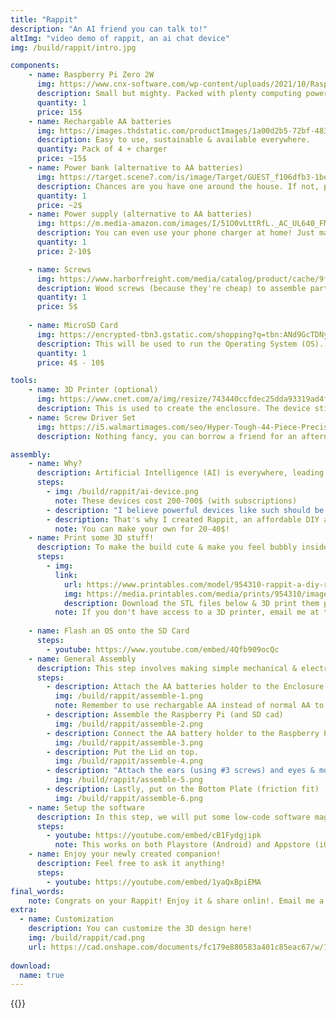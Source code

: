 ```yaml
---
title: "Rappit"
description: "An AI friend you can talk to!"
altImg: "video demo of rappit, an ai chat device"
img: /build/rappit/intro.jpg

components:
    - name: Raspberry Pi Zero 2W
      img: https://www.cnx-software.com/wp-content/uploads/2021/10/Raspberry-Pi-Zero-2-W-board.jpg
      description: Small but mighty. Packed with plenty computing power, this bad boy is the brain of the operation.
      quantity: 1
      price: 15$
    - name: Rechargable AA batteries
      img: https://images.thdstatic.com/productImages/1a00d2b5-72bf-4832-9717-216161fef9bc/svn/blacks-energizer-rechargeable-battery-chargers-chvcmwb-4-4f_600.jpg
      description: Easy to use, sustainable & available everywhere.
      quantity: Pack of 4 + charger
      price: ~15$
    - name: Power bank (alternative to AA batteries)
      img: https://target.scene7.com/is/image/Target/GUEST_f106dfb3-1be1-4049-8522-1a5bcae7b472?wid=1200&hei=1200&qlt=80&fmt=webp
      description: Chances are you have one around the house. If not, pretty cheap.
      quantity: 1
      price: ~2$
    - name: Power supply (alternative to AA batteries)
      img: https://m.media-amazon.com/images/I/51O0vLttRfL._AC_UL640_FMwebp_QL65_.jpg
      description: You can even use your phone charger at home! Just make sure it's 5V.
      quantity: 1
      price: 2-10$ 

    - name: Screws
      img: https://www.harborfreight.com/media/catalog/product/cache/9fc4a8332f9638515cd199dd0f9238da/i/m/image_20117.jpg
      description: Wood screws (because they're cheap) to assemble parts together. A pack will last you years worth of projects. You can use some random screws around the house instead.
      quantity: 1
      price: 5$ 
    
    - name: MicroSD Card
      img: https://encrypted-tbn3.gstatic.com/shopping?q=tbn:ANd9GcTDNynOlYVkNSW3YegssxM0PbGjAmF5ItQFSm1W4u74el_OW_eTAh7qMb-4F2-Y0_RGVK4eNoGCRw1nnMCzaGki8oO3t3-pUJTTTdRU7l3jpNzLC7rfuiFJPUnqC9nHbQ&usqp=CAc
      description: This will be used to run the Operating System (OS). Anything above 8GB in capacity is enough.
      quantity: 1
      price: 4$ - 10$

tools:
    - name: 3D Printer (optional)
      img: https://www.cnet.com/a/img/resize/743440ccfdec25dda93319ad4f362ae162bfffd0/hub/2022/09/06/f166bd01-ea0b-499f-bdc9-7d156e8e5cce/img-2138.jpg?auto=webp&width=1200
      description: This is used to create the enclosure. The device still works without an enclosure, so if you don't have a 3d printer, don't sweat it.
    - name: Screw Driver Set
      img: https://i5.walmartimages.com/seo/Hyper-Tough-44-Piece-Precision-Multi-type-Screwdriver-Bits-Set-TS99913A_f23c0e46-f267-48d5-87fe-17ea92e2884f.72e98357c6fd8c95fd22e454cff128cc.jpeg?odnHeight=2000&odnWidth=2000&odnBg=FFFFFF
      description: Nothing fancy, you can borrow a friend for an afternoon.

assembly:
    - name: Why?
      description: Artificial Intelligence (AI) is everywhere, leading to the introduction of many devices such as the Rabbit R1 and Humane AI.
      steps:
        - img: /build/rappit/ai-device.png
          note: These devices cost 200-700$ (with subscriptions)
        - description: "I believe powerful devices like such should be accessible to all - cheap & simple to make/own."
        - description: That's why I created Rappit, an affordable DIY alternative that's easy to make.
          note: You can make your own for 20-40$!
    - name: Print some 3D stuff!
      description: To make the build cute & make you feel bubbly inside, print the enclosure below!
      steps:
        - img:
          link:
            url: https://www.printables.com/model/954310-rappit-a-diy-rabbit-r1-for-20/comments
            img: https://media.printables.com/media/prints/954310/images/7278678_cd1cc93b-ff12-41c9-b963-232498c30d5f_490d9145-92c0-4047-8a15-3560c823bb0d/thumbs/cover/320x240/jpg/img_2033.webp
            description: Download the STL files below & 3D print them per instruction.
          note: If you don't have access to a 3D printer, email me at thomas@comfyspace.tech and I will print for you for free!
            
    - name: Flash an OS onto the SD Card
      steps:
        - youtube: https://www.youtube.com/embed/4Qfb909ocQc
    - name: General Assembly
      description: This step involves making simple mechanical & electrical connections.
      steps:
        - description: Attach the AA batteries holder to the Enclosure.
          img: /build/rappit/assemble-1.png
          note: Remember to use rechargable AA instead of normal AA to avoid damaging the Raspberry Pi.
        - description: Assemble the Raspberry Pi (and SD cad)
          img: /build/rappit/assemble-2.png
        - description: Connect the AA battery holder to the Raspberry Pi 2W.
          img: /build/rappit/assemble-3.png
        - description: Put the Lid on top.
          img: /build/rappit/assemble-4.png
        - description: "Attach the ears (using #3 screws) and eyes & mouth (friction fit)"
          img: /build/rappit/assemble-5.png
        - description: Lastly, put on the Bottom Plate (friction fit)
          img: /build/rappit/assemble-6.png
    - name: Setup the software
      description: In this step, we will put some low-code software magic on this cutesy rabbit!
      steps:
        - youtube: https://youtube.com/embed/cB1Fydgjipk
          note: This works on both Playstore (Android) and Appstore (iOS)
    - name: Enjoy your newly created companion!
      description: Feel free to ask it anything!
      steps:
        - youtube: https://youtube.com/embed/1yaQxBpiEMA
final_words:
    note: Congrats on your Rappit! Enjoy it & share onlin!. Email me a picture or video at thomas@comfyspace.tech to brighten my day!
extra:
  - name: Customization
    description: You can customize the 3D design here!
    img: /build/rappit/cad.png
    url: https://cad.onshape.com/documents/fc179e880583a401c85eac67/w/19d42bbe61a08bec1eeaf4cf/e/2dfb50edc0b5ff8f11a13583
  
download:
  name: true
---
```

{{<build>}}